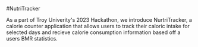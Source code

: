 #NutriTracker

As a part of Troy Univerity's 2023 Hackathon, we introduce NurtriTracker, a calorie counter application that allows users to track their caloric intake for selected days and recieve calorie consumption information based off a users BMR statistics.
